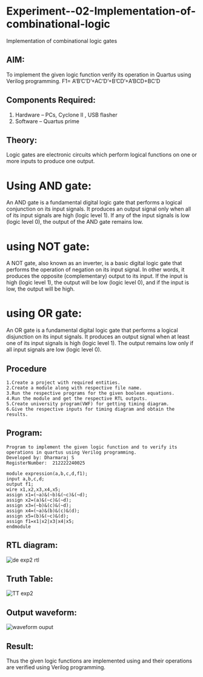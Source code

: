 # Experiment--02-Implementation-of-combinational-logic
Implementation of combinational logic gates
 
## AIM:
To implement the given logic function verify its operation in Quartus using Verilog programming.
 F1= A’B’C’D’+AC’D’+B’CD’+A’BCD+BC’D

 

 
## Components Required:
1. Hardware – PCs, Cyclone II , USB flasher
2. Software – Quartus prime


## Theory:
 Logic gates are electronic circuits which perform logical functions on one or more inputs to produce one output.

# Using AND gate:
  An AND gate is a fundamental digital logic gate that performs a logical conjunction on its input signals. It produces an output signal only when all of its input signals are high (logic level 1). If any of the input signals is low (logic level 0), the output of the AND gate remains low.
# using NOT gate:
A NOT gate, also known as an inverter, is a basic digital logic gate that performs the operation of negation on its input signal. In other words, it produces the opposite (complementary) output to its input. If the input is high (logic level 1), the output will be low (logic level 0), and if the input is low, the output will be high.
# using OR gate:
An OR gate is a fundamental digital logic gate that performs a logical disjunction on its input signals. It produces an output signal when at least one of its input signals is high (logic level 1). The output remains low only if all input signals are low (logic level 0).

## Procedure
```
1.Create a project with required entities.
2.Create a module along with respective file name.
3.Run the respective programs for the given boolean equations.
4.Run the module and get the respective RTL outputs.
5.Create university program(VWF) for getting timing diagram. 
6.Give the respective inputs for timing diagram and obtain the results.
```

## Program:
```
Program to implement the given logic function and to verify its operations in quartus using Verilog programming.
Developed by: Dharmaraj S
RegisterNumber:  212222240025

module expression(a,b,c,d,f1);
input a,b,c,d;
output f1;
wire x1,x2,x3,x4,x5;
assign x1=(~a)&(~b)&(~c)&(~d);
assign x2=(a)&(~c)&(~d);
assign x3=(~b)&(c)&(~d);
assign x4=(~a)&(b)&(c)&(d);
assign x5=(b)&(~c)&(d);
assign f1=x1|x2|x3|x4|x5;
endmodule
```

## RTL diagram:
![de exp2 rtl](https://github.com/dharmaraj-007/Experiment--02-Implementation-of-combinational-logic-/assets/119560386/077f9fb4-2b9c-426c-a129-9160c5a87145)

## Truth Table:
![TT exp2](https://github.com/dharmaraj-007/Experiment--02-Implementation-of-combinational-logic-/assets/119560386/575af471-19fd-4bd2-a862-87c6e105e900)

## Output waveform:
![waveform ouput](https://github.com/dharmaraj-007/Experiment--02-Implementation-of-combinational-logic-/assets/119560386/8b92b2aa-e4b7-45ad-8909-5f43206260d5)

## Result:
Thus the given logic functions are implemented using  and their operations are verified using Verilog programming.
